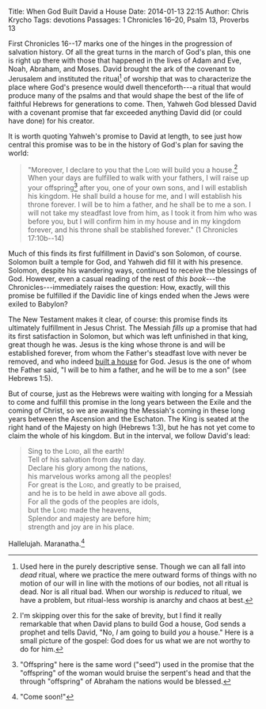 Title: When God Built David a House
Date: 2014-01-13 22:15
Author: Chris Krycho
Tags: devotions
Passages: 1 Chronicles 16–20, Psalm 13, Proverbs 13
<!--Template: devotions-->

First Chronicles 16--17 marks one of the hinges in the progression of salvation history. Of all the great turns in the march of God's plan, this one is right up there with those that happened in the lives of Adam and Eve, Noah, Abraham, and Moses. David brought the ark of the covenant to Jerusalem and instituted the ritual[^ritual] of worship that was to characterize the place where God's presence would dwell thenceforth---a ritual that would produce many of the psalms and that would shape the best of the life of faithful Hebrews for generations to come. Then, Yahweh God blessed David with a covenant promise that far exceeded anything David did (or could have done) for his creator.

It is worth quoting Yahweh's promise to David at length, to see just how central this promise was to be in the history of God's plan for saving the world:

> "Moreover, I declare to you that the <span style="font-variant: small-caps">Lord</span> will build you a house.[^house] When your days are fulfilled to walk with your fathers, I will raise up your offspring[^seed] after you, one of your own sons, and I will establish his kingdom. He shall build a house for me, and I will establish his throne forever. I will be to him a father, and he shall be to me a son. I will not take my steadfast love from him, as I took it from him who was before you, but I will confirm him in my house and in my kingdom forever, and his throne shall be stablished forever." (1 Chronicles 17:10b--14)

Much of this finds its first fulfillment in David's son Solomon, of course. Solomon built a temple for God, and Yahweh did fill it with his presence. Solomon, despite his wandering ways, continued to receive the blessings of God. However, even a casual reading of the rest of *this book*---the Chronicles---immediately raises the question: How, exactly, will this promise be fulfilled if the Davidic line of kings ended when the Jews were exiled to Babylon?

The New Testament makes it clear, of course: this promise finds its ultimately fulfillment in Jesus Christ. The Messiah *fills up* a promise that had its first satisfaction in Solomon, but which was left unfinished in that king, great though he was. Jesus is the king whose throne is and will be established forever, from whom the Father's steadfast love with never be removed, and who indeed [built a house](/2014/temple-for-god.html "A Temple For God") for God. Jesus is the one of whom the Father said, "I will be to him a father, and he will be to me a son" (see Hebrews 1:5).

But of course, just as the Hebrews were waiting with longing for a Messiah to come and fulfill this promise in the long years between the Exile and the coming of Christ, so we are awaiting the Messiah's coming in these long years between the Ascension and the Eschaton. The King is seated at the right hand of the Majesty on high (Hebrews 1:3), but he has not yet come to claim the whole of his kingdom. But in the interval, we follow David's lead:

> Sing to the <span style="font-variant: small-caps">Lord</span>, all the earth!  
> Tell of his salvation from day to day.  
> Declare his glory among the nations,  
> his marvelous works among all the peoples!  
> For great is the <span style="font-variant: small-caps">Lord</span>, and greatly to be praised,  
> and he is to be held in awe above all gods.  
> For all the gods of the peoples are idols,  
> but the <span style="font-variant: small-caps">Lord</span> made the heavens,  
> Splendor and majesty are before him;  
> strength and joy are in his place.

Hallelujah. Maranatha.[^maranatha]

[^ritual]: Used here in the purely descriptive sense. Though we can all fall into *dead* ritual, where we practice the mere outward forms of things with no motion of our will in line with the motions of our bodies, not all ritual is dead. Nor is all ritual bad. When our worship is *reduced* to ritual, we have a problem, but ritual-less worship is anarchy and chaos at best.

[^house]: I'm skipping over this for the sake of brevity, but I find it really remarkable that when David plans to build God a house, God sends a prophet and tells David, "No, *I* am going to build *you* a house." Here is a small picture of the gospel: God does for us what we are not worthy to do for him.

[^seed]: "Offspring" here is the same word ("seed") used in the promise that the "offspring" of the woman would bruise the serpent's head and that the through "offspring" of Abraham the nations would be blessed.

[^maranatha]: "Come soon!"